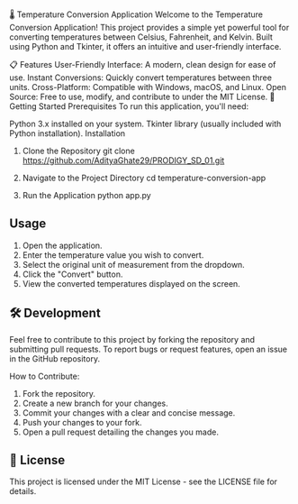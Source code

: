 🌡️ Temperature Conversion Application
Welcome to the Temperature Conversion Application! This project provides a simple yet powerful tool for converting temperatures between Celsius, Fahrenheit, and Kelvin. Built using Python and Tkinter, it offers an intuitive and user-friendly interface.

📋 Features
User-Friendly Interface: A modern, clean design for ease of use.
Instant Conversions: Quickly convert temperatures between three units.
Cross-Platform: Compatible with Windows, macOS, and Linux.
Open Source: Free to use, modify, and contribute to under the MIT License.
🚀 Getting Started
Prerequisites
To run this application, you'll need:

Python 3.x installed on your system.
Tkinter library (usually included with Python installation).
Installation
1. Clone the Repository
git clone https://github.com/AdityaGhate29/PRODIGY_SD_01.git

2. Navigate to the Project Directory
cd temperature-conversion-app

3. Run the Application
python app.py

## Usage
1. Open the application.
2. Enter the temperature value you wish to convert.
3. Select the original unit of measurement from the dropdown.
4. Click the "Convert" button.
5. View the converted temperatures displayed on the screen.

## 🛠️ Development
Feel free to contribute to this project by forking the repository and submitting pull requests. To report bugs or request features, open an issue in the GitHub repository.

How to Contribute:
1. Fork the repository.
2. Create a new branch for your changes.
3. Commit your changes with a clear and concise message.
4. Push your changes to your fork.
5. Open a pull request detailing the changes you made.

## 📜 License
This project is licensed under the MIT License - see the LICENSE file for details.

